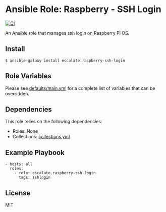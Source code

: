 # Ansible Role: Raspberry - SSH Login

[![CI](https://github.com/escalate/ansible-raspberry-ssh-login/workflows/CI/badge.svg?event=push)](https://github.com/escalate/ansible-raspberry-ssh-login/actions?query=workflow%3ACI)

An Ansible role that manages ssh login on Raspberry Pi OS.

## Install

```
$ ansible-galaxy install escalate.raspberry-ssh-login
```

## Role Variables

Please see [defaults/main.yml](https://github.com/escalate/ansible-raspberry-ssh-login/blob/master/defaults/main.yml) for a complete list of variables that can be overridden.

## Dependencies

This role relies on the following dependencies:

* Roles: None
* Collections: [collections.yml](https://github.com/escalate/ansible-raspberry-ssh-login/blob/master/collections.yml)

## Example Playbook

```
- hosts: all
  roles:
    - role: escalate.raspberry-ssh-login
      tags: sshlogin
```

## License

MIT
